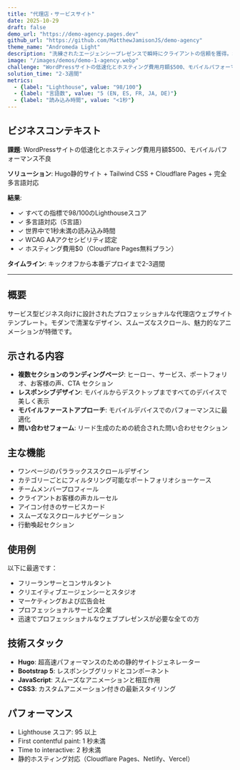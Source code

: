 ```yaml
---
title: "代理店・サービスサイト"
date: 2025-10-29
draft: false
demo_url: "https://demo-agency.pages.dev"
github_url: "https://github.com/MatthewJamisonJS/demo-agency"
theme_name: "Andromeda Light"
description: "洗練されたエージェンシープレゼンスで瞬時にクライアントの信頼を獲得。ポートフォリオを披露し、訪問者をリードに変換し、信頼性を確立—数週間でローンチ可能、ホスティングコストゼロ、98/100のパフォーマンス。"
image: "/images/demos/demo-1-agency.webp"
challenge: "WordPressサイトの低速化とホスティング費用月額$500、モバイルパフォーマンス不良"
solution_time: "2-3週間"
metrics:
  - {label: "Lighthouse", value: "98/100"}
  - {label: "言語数", value: "5 (EN, ES, FR, JA, DE)"}
  - {label: "読み込み時間", value: "<1秒"}
---
```


## ビジネスコンテキスト

**課題**: WordPressサイトの低速化とホスティング費用月額$500、モバイルパフォーマンス不良

**ソリューション**: Hugo静的サイト + Tailwind CSS + Cloudflare Pages + 完全多言語対応

**結果**:
- ✓ すべての指標で98/100のLighthouseスコア
- ✓ 多言語対応（5言語）
- ✓ 世界中で1秒未満の読み込み時間
- ✓ WCAG AAアクセシビリティ認定
- ✓ ホスティング費用$0（Cloudflare Pages無料プラン）

**タイムライン**: キックオフから本番デプロイまで2-3週間

---

## 概要

サービス型ビジネス向けに設計されたプロフェッショナルな代理店ウェブサイトテンプレート。モダンで清潔なデザイン、スムーズなスクロール、魅力的なアニメーションが特徴です。

## 示される内容

- **複数セクションのランディングページ**: ヒーロー、サービス、ポートフォリオ、お客様の声、CTA セクション
- **レスポンシブデザイン**: モバイルからデスクトップまですべてのデバイスで美しく表示
- **モバイルファーストアプローチ**: モバイルデバイスでのパフォーマンスに最適化
- **問い合わせフォーム**: リード生成のための統合された問い合わせセクション

## 主な機能

- ワンページのパララックススクロールデザイン
- カテゴリーごとにフィルタリング可能なポートフォリオショーケース
- チームメンバープロフィール
- クライアントお客様の声カルーセル
- アイコン付きのサービスカード
- スムーズなスクロールナビゲーション
- 行動喚起セクション

## 使用例

以下に最適です：
- フリーランサーとコンサルタント
- クリエイティブエージェンシーとスタジオ
- マーケティングおよび広告会社
- プロフェッショナルサービス企業
- 迅速でプロフェッショナルなウェブプレゼンスが必要な全ての方

## 技術スタック

- **Hugo**: 超高速パフォーマンスのための静的サイトジェネレーター
- **Bootstrap 5**: レスポンシブグリッドとコンポーネント
- **JavaScript**: スムーズなアニメーションと相互作用
- **CSS3**: カスタムアニメーション付きの最新スタイリング

## パフォーマンス

- Lighthouse スコア: 95 以上
- First contentful paint: 1 秒未満
- Time to interactive: 2 秒未満
- 静的ホスティング対応（Cloudflare Pages、Netlify、Vercel）
